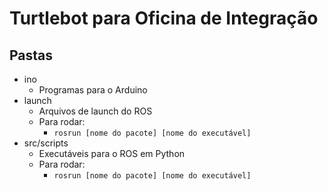 # Turtlebot para Oficina de Integração

## Pastas
- ino
    - Programas para o Arduino
- launch
    - Arquivos de launch do ROS
    - Para rodar:
        - ```rosrun [nome do pacote] [nome do executável]```
- src/scripts
    - Executáveis para o ROS em Python
    - Para rodar: 
        - ```rosrun [nome do pacote] [nome do executável]```